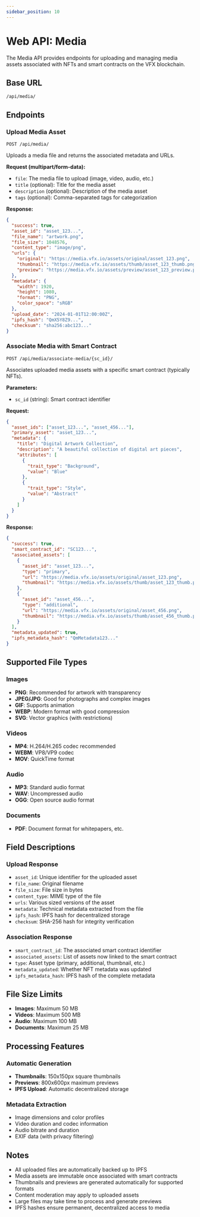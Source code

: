 ```yaml
---
sidebar_position: 10
---
```


# Web API: Media

The Media API provides endpoints for uploading and managing media assets associated with NFTs and smart contracts on the VFX blockchain.

## Base URL
```
/api/media/
```

## Endpoints

### Upload Media Asset
```http
POST /api/media/
```

Uploads a media file and returns the associated metadata and URLs.

**Request (multipart/form-data):**
- `file`: The media file to upload (image, video, audio, etc.)
- `title` (optional): Title for the media asset
- `description` (optional): Description of the media asset
- `tags` (optional): Comma-separated tags for categorization

**Response:**
```json
{
  "success": true,
  "asset_id": "asset_123...",
  "file_name": "artwork.png",
  "file_size": 1048576,
  "content_type": "image/png",
  "urls": {
    "original": "https://media.vfx.io/assets/original/asset_123.png",
    "thumbnail": "https://media.vfx.io/assets/thumb/asset_123_thumb.png",
    "preview": "https://media.vfx.io/assets/preview/asset_123_preview.png"
  },
  "metadata": {
    "width": 1920,
    "height": 1080,
    "format": "PNG",
    "color_space": "sRGB"
  },
  "upload_date": "2024-01-01T12:00:00Z",
  "ipfs_hash": "QmX5Y8Z9...",
  "checksum": "sha256:abc123..."
}
```

### Associate Media with Smart Contract
```http
POST /api/media/associate-media/{sc_id}/
```

Associates uploaded media assets with a specific smart contract (typically NFTs).

**Parameters:**
- `sc_id` (string): Smart contract identifier

**Request:**
```json
{
  "asset_ids": ["asset_123...", "asset_456..."],
  "primary_asset": "asset_123...",
  "metadata": {
    "title": "Digital Artwork Collection",
    "description": "A beautiful collection of digital art pieces",
    "attributes": [
      {
        "trait_type": "Background",
        "value": "Blue"
      },
      {
        "trait_type": "Style",
        "value": "Abstract"
      }
    ]
  }
}
```

**Response:**
```json
{
  "success": true,
  "smart_contract_id": "SC123...",
  "associated_assets": [
    {
      "asset_id": "asset_123...",
      "type": "primary",
      "url": "https://media.vfx.io/assets/original/asset_123.png",
      "thumbnail": "https://media.vfx.io/assets/thumb/asset_123_thumb.png"
    },
    {
      "asset_id": "asset_456...",
      "type": "additional",
      "url": "https://media.vfx.io/assets/original/asset_456.png",
      "thumbnail": "https://media.vfx.io/assets/thumb/asset_456_thumb.png"
    }
  ],
  "metadata_updated": true,
  "ipfs_metadata_hash": "QmMetadata123..."
}
```

## Supported File Types

### Images
- **PNG**: Recommended for artwork with transparency
- **JPEG/JPG**: Good for photographs and complex images
- **GIF**: Supports animation
- **WEBP**: Modern format with good compression
- **SVG**: Vector graphics (with restrictions)

### Videos
- **MP4**: H.264/H.265 codec recommended
- **WEBM**: VP8/VP9 codec
- **MOV**: QuickTime format

### Audio
- **MP3**: Standard audio format
- **WAV**: Uncompressed audio
- **OGG**: Open source audio format

### Documents
- **PDF**: Document format for whitepapers, etc.

## Field Descriptions

### Upload Response
- `asset_id`: Unique identifier for the uploaded asset
- `file_name`: Original filename
- `file_size`: File size in bytes
- `content_type`: MIME type of the file
- `urls`: Various sized versions of the asset
- `metadata`: Technical metadata extracted from the file
- `ipfs_hash`: IPFS hash for decentralized storage
- `checksum`: SHA-256 hash for integrity verification

### Association Response
- `smart_contract_id`: The associated smart contract identifier
- `associated_assets`: List of assets now linked to the smart contract
- `type`: Asset type (primary, additional, thumbnail, etc.)
- `metadata_updated`: Whether NFT metadata was updated
- `ipfs_metadata_hash`: IPFS hash of the complete metadata

## File Size Limits

- **Images**: Maximum 50 MB
- **Videos**: Maximum 500 MB
- **Audio**: Maximum 100 MB
- **Documents**: Maximum 25 MB

## Processing Features

### Automatic Generation
- **Thumbnails**: 150x150px square thumbnails
- **Previews**: 800x600px maximum previews
- **IPFS Upload**: Automatic decentralized storage

### Metadata Extraction
- Image dimensions and color profiles
- Video duration and codec information
- Audio bitrate and duration
- EXIF data (with privacy filtering)

## Notes

- All uploaded files are automatically backed up to IPFS
- Media assets are immutable once associated with smart contracts
- Thumbnails and previews are generated automatically for supported formats
- Content moderation may apply to uploaded assets
- Large files may take time to process and generate previews
- IPFS hashes ensure permanent, decentralized access to media